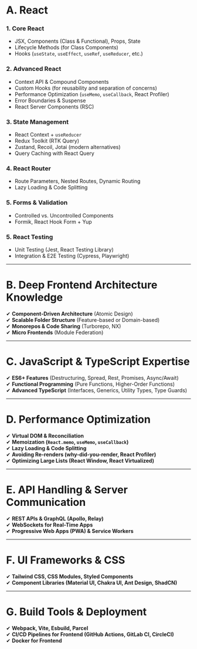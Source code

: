 # A. **React**

### 1. **Core React**

- JSX, Components (Class & Functional), Props, State
- Lifecycle Methods (for Class Components)
- Hooks (`useState`, `useEffect`, `useRef`, `useReducer`, etc.)

### 2. **Advanced React**

- Context API & Compound Components
- Custom Hooks (for reusability and separation of concerns)
- Performance Optimization (`useMemo`, `useCallback`, React Profiler)
- Error Boundaries & Suspense
- React Server Components (RSC)

### 3. **State Management**

- React Context + `useReducer`
- Redux Toolkit (RTK Query)
- Zustand, Recoil, Jotai (modern alternatives)
- Query Caching with React Query

### 4. **React Router**

- Route Parameters, Nested Routes, Dynamic Routing
- Lazy Loading & Code Splitting

### 5. **Forms & Validation**

- Controlled vs. Uncontrolled Components
- Formik, React Hook Form + Yup

### 5. **React Testing**

- Unit Testing (Jest, React Testing Library)
- Integration & E2E Testing (Cypress, Playwright)

---

# B. **Deep Frontend Architecture Knowledge**

✔ **Component-Driven Architecture** (Atomic Design)  
✔ **Scalable Folder Structure** (Feature-based or Domain-based)  
✔ **Monorepos & Code Sharing** (Turborepo, NX)  
✔ **Micro Frontends** (Module Federation)

---

# C. **JavaScript & TypeScript Expertise**

✔ **ES6+ Features** (Destructuring, Spread, Rest, Promises, Async/Await)  
✔ **Functional Programming** (Pure Functions, Higher-Order Functions)  
✔ **Advanced TypeScript** (Interfaces, Generics, Utility Types, Type Guards)

---

# D. **Performance Optimization**

✔ **Virtual DOM & Reconciliation**  
✔ **Memoization (`React.memo`, `useMemo`, `useCallback`)**  
✔ **Lazy Loading & Code Splitting**  
✔ **Avoiding Re-renders (why-did-you-render, React Profiler)**  
✔ **Optimizing Large Lists (React Window, React Virtualized)**

---

# E. **API Handling & Server Communication**

✔ **REST APIs & GraphQL (Apollo, Relay)**  
✔ **WebSockets for Real-Time Apps**  
✔ **Progressive Web Apps (PWA) & Service Workers**

---

# F. **UI Frameworks & CSS**

✔ **Tailwind CSS, CSS Modules, Styled Components**  
✔ **Component Libraries (Material UI, Chakra UI, Ant Design, ShadCN)**

---

# G. **Build Tools & Deployment**

✔ **Webpack, Vite, Esbuild, Parcel**  
✔ **CI/CD Pipelines for Frontend (GitHub Actions, GitLab CI, CircleCI)**  
✔ **Docker for Frontend**